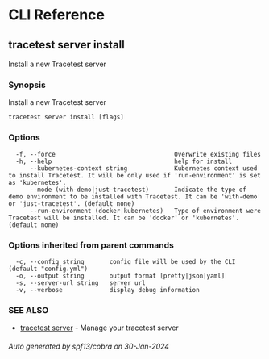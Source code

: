 # CLI Reference
## tracetest server install

Install a new Tracetest server

### Synopsis

Install a new Tracetest server

```
tracetest server install [flags]
```

### Options

```
  -f, --force                                 Overwrite existing files
  -h, --help                                  help for install
      --kubernetes-context string             Kubernetes context used to install Tracetest. It will be only used if 'run-environment' is set as 'kubernetes'.
      --mode (with-demo|just-tracetest)       Indicate the type of demo environment to be installed with Tracetest. It can be 'with-demo' or 'just-tracetest'. (default none)
      --run-environment (docker|kubernetes)   Type of environment were Tracetest will be installed. It can be 'docker' or 'kubernetes'. (default none)
```

### Options inherited from parent commands

```
  -c, --config string       config file will be used by the CLI (default "config.yml")
  -o, --output string       output format [pretty|json|yaml]
  -s, --server-url string   server url
  -v, --verbose             display debug information
```

### SEE ALSO

* [tracetest server](tracetest_server.md)	 - Manage your tracetest server

###### Auto generated by spf13/cobra on 30-Jan-2024
